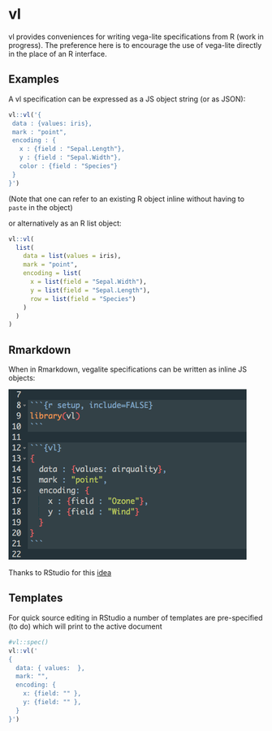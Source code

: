 # vl

vl provides conveniences for writing vega-lite specifications from R
(work in progress). The preference here is to encourage the use of vega-lite directly in the place of an R interface. 


## Examples

A vl specification can be expressed as a JS object string (or as JSON):

```r
vl::vl('{
 data : {values: iris},
 mark : "point",
 encoding : {
   x : {field : "Sepal.Length"},
   y : {field : "Sepal.Width"},
   color : {field : "Species"}
 }
}')

```
(Note that one can refer to an existing R object inline without having to `paste` in the object)

or alternatively as an R list object:

```r
vl::vl(
  list(
    data = list(values = iris),
    mark = "point",
    encoding = list(
      x = list(field = "Sepal.Width"),
      y = list(field = "Sepal.Length"),
      row = list(field = "Species")
    )
  )
)
```


## Rmarkdown

When in Rmarkdown, vegalite specifications can be written as inline JS objects:

![](man/img/rmd_inline.png)

Thanks to RStudio for this [idea](https://github.com/rstudio/r2d3)


## Templates
For quick source editing in RStudio a number of templates are pre-specified (to do) which will print to the active document

```r
#vl::spec()
vl::vl('
{
  data: { values:  },
  mark: "",
  encoding: {
    x: {field: "" },
    y: {field: "" },
  }
}')

```

